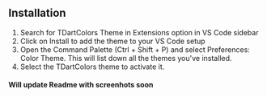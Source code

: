 ## Installation

1. Search for TDartColors Theme in Extensions option in VS Code sidebar
2. Click on Install to add the theme to your VS Code setup
3. Open the Command Palette (Ctrl + Shift + P) and select Preferences: Color Theme. This will list down all the themes you've installed.
4. Select the TDartColors theme to activate it.


#### Will update Readme with screenhots soon


